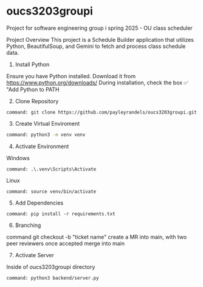 # oucs3203groupi
Project for software engineering group i spring 2025 - OU class scheduler

Project Overview
This project is a Schedule Builder application that utilizes Python, BeautifulSoup, and Gemini to fetch and process class schedule data.

1. Install Python

Ensure you have Python installed. Download it from
https://www.python.org/downloads/
During installation, check the box ✅ "Add Python to PATH

2. Clone Repository

```
command: git clone https://github.com/payleyrandels/oucs3203groupi.git
```

3. Create Virtual Enviroment

```sh
command: python3 -m venv venv
```

4. Activate Environment

Windows
```
command: .\.venv\Scripts\Activate
```
Linux
```
command: source venv/bin/activate
```

5. Add Dependencies

```
command: pip install -r requirements.txt
```

6. Branching

command git checkout -b "ticket name"
create a MR into main, with two peer reviewers
once accepted merge into main 

7. Activate Server

Inside of oucs3203groupi directory
```
command: python3 backend/server.py
```
